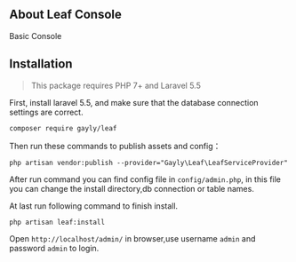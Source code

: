 ## About Leaf Console

Basic Console

Installation
------------

> This package requires PHP 7+ and Laravel 5.5

First, install laravel 5.5, and make sure that the database connection settings are correct.

```
composer require gayly/leaf
```

Then run these commands to publish assets and config：

```
php artisan vendor:publish --provider="Gayly\Leaf\LeafServiceProvider"
```
After run command you can find config file in `config/admin.php`, in this file you can change the install directory,db connection or table names.

At last run following command to finish install.
```
php artisan leaf:install
```

Open `http://localhost/admin/` in browser,use username `admin` and password `admin` to login.
